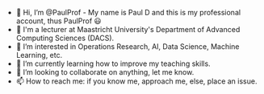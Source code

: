 - 👋 Hi, I’m @PaulProf - My name is Paul D and this is my professional account, thus PaulProf 😃 
- 💼 I'm a lecturer at Maastricht University's Department of Advanced Computing Sciences (DACS).
- 👀 I’m interested in Operations Research, AI, Data Science, Machine Learning, etc.
- 🌱 I’m currently learning how to improve my teaching skills.
- 💞️ I’m looking to collaborate on anything, let me know. 
- 📫 How to reach me: if you know me, approach me, else, place an issue.

<!---
PaulProf/PaulProf is a ✨ special ✨ repository because its `README.md` (this file) appears on your GitHub profile.
You can click the Preview link to take a look at your changes.
--->
